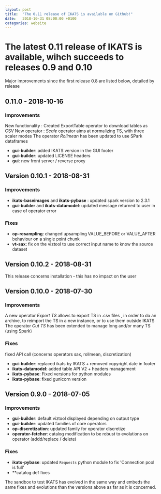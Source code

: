 ```yaml
---
layout: post
title:  "The 0.11 release of IKATS is available on Github!"
date:   2018-10-31 08:00:00 +0100
categories: website
---
```


The latest 0.11 release of IKATS is available, wihch succeeds to releases 0.9 and 0.10
========================================================================================

Major improvements since the first release 0.8 are listed below, detailed by release


## 0.11.0 - 2018-10-16

### Improvements

New functionality : Created ExportTable operator to download tables as CSV
New operator : *Scale* operator aims at normalizing TS, with three scaler modes 
The operator *Rollmean* has been updated to use SPark dataframes

* **gui-builder**: added IKATS version in the GUI footer 
* **gui-builder**: updated LICENSE headers
* **gui**: new front server / reverse proxy



## Version 0.10.1 - 2018-08-31

### Improvements
* **ikats-baseimages** and **ikats-pybase** : updated spark version to 2.3.1
* **gui-builder** and **ikats-datamodel**: updated message returned to user in case of operator error

### Fixes
* **op-resampling**: changed upsampling VALUE_BEFORE or VALUE_AFTER behaviour on a single point chunk
* **vt-sax**: fix on the viztool to use correct input name to know the source dataset

## Version 0.10.2 - 2018-08-31

This release concerns installation - this has no impact on the user

## Version 0.10.0 - 2018-07-30 

### Improvements
A new operator *Export TS*  allows to export TS in .csv files , in order to do an archive, to reimport the TS in a new instance, or to use them outside IKATS
The operator *Cut TS* has been extended to manage long and/or many TS (using Spark)


### Fixes

fixed API call (concerns operators sax, rollmean, discretization)
* **gui-builder**: replaced ikats by IKATS + removed copyright date in footer
* **ikats-datamodel**: added table API  V2 + headers management
* **ikats-pybase**: Fixed versions for python modules
* **ikats-pybase**: fixed gunicorn version 


## Version 0.9.0 - 2018-07-05
 
### Improvements
 
* **gui-builder**: default viztool displayed depending on output type 
* **gui-builder**: updated families of core operators 
* **op-discretization**: updated family for operator discretize 
* **operator-fetcher**: catalog modification to be robust to evolutions on operator (addd/replace / delete)
 
### Fixes
 
* **ikats-pybase**: updated `Requests` python module to fix 'Connection pool is full'
* **catalog def fixes 


The sandbox to test IKATS has evolved in the same way and embeds the same fixes and evolutions than the versions above as far as it is concerned. 
